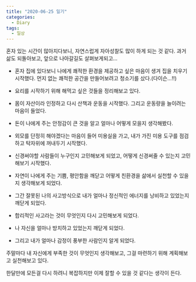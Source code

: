 ```yaml
---
title: "2020-06-25 일기"
categories:
  - Diary
tags:
  - 일상
---
```


혼자 있는 시간이 많아지다보니, 자연스럽게 자아성찰도 많이 하게 되는 것 같다. 과거 삶도 되돌아보고, 앞으로 나아갈길도 살펴보게되고...

- 혼자 집에 있다보니 나에게 쾌적한 환경을 제공하고 싶은 마음이 생겨 집을 치우기 시작했다. 먼지 없는 쾌적한 공간을 만들어보려고 청소기를 샀다.(다이슨...!!) 

- 요리를 시작하기 위해 해먹고 싶은 것들을 정리해보고 있다. 

- 몸이 자산이라 인정하고 다시 산책과 운동을 시작했다. 그리고 운동량을 늘이려는 마음이 들었다.

- 돈이 나에게 주는 안정감이 큰 것을 알고 얼마나 어떻게 모을지 생각해봤다.

- 외모를 단정히 해야겠다는 마음이 들어 미용실을 가고, 내가 가진 미용 도구를 점검하고 탁자위에 꺼내두기 시작했다.

- 신경써야할 사람들이 누구인지 고민해보게 되었고, 어떻게 신경써줄 수 있는지 고민해보기 시작했다.

- 자연이 나에게 주는 기쁨, 평안함을 깨닫고 어떻게 친환경을 삶에서 실천할 수 있을지 생각해보게 되었다.

- 그간 잘못된 나의 사고방식으로 내가 얼마나 정신적인 에너지를 낭비하고 있었는지 깨닫게 되었다.

- 합리적인 사고라는 것이 무엇인지 다시 고민해보게 되었다.

- 나 자신을 얼마나 방치하고 있었는지 깨닫게 되었다.

- 그리고 내가 얼마나 감정이 풍부한 사람인지 알게 되었다.

주말마다 내 자신에게 부족한 것이 무엇인지 생각해보고, 그걸 마련하기 위해 계획해보고 실천해보고 있다.

한달만에 모든걸 다시 하려니 복잡하지만 이제 잘할 수 있을 것 같다는 생각이 든다.